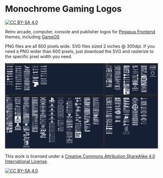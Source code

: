 # Monochrome Gaming Logos

[![CC BY-SA 4.0][cc-by-sa-shield]][cc-by-sa]


Retro arcade, computer, console and publisher logos for [Pegasus Frontend](https://pegasus-frontend.org/) themes, including [GameOS](https://github.com/PlayingKarrde/gameOS)

PNG files are all 600 pixels wide.  SVG files sized 2 inches @ 300dpi. If you need a PNG wider than 600 pixels, just download the SVG and rasterize to the specific pixel width you need.

![sample of logos](https://github.com/HVR88/Monochrome-Gaming-Logos/blob/main/monochrome-sample.png)


This work is licensed under a
[Creative Commons Attribution ShareAlike 4.0 International License][cc-by-sa].

[![CC BY-SA 4.0][cc-by-sa-image]][cc-by-sa]

[cc-by-sa]: http://creativecommons.org/licenses/by-sa/4.0/
[cc-by-sa-image]: https://licensebuttons.net/l/by-sa/4.0/88x31.png
[cc-by-sa-shield]: https://img.shields.io/badge/License-CC%20BY--SA%204.0-lightgrey.svg


